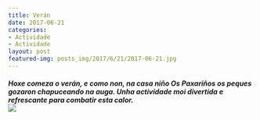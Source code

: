 ```yaml
---
title: Verán
date: 2017-06-21
categories:
- Actividade
- Actividade
layout: post
featured-img: posts_img/2017/6/21/2017-06-21.jpg
---
```


 <h5 class="center header text_h2">
	Hoxe comeza o verán, e como non, na casa niño Os Paxariños os peques gozaron chapuceando na auga.
 <!--more-->
 Unha actividade moi divertida e refrescante para combatir esta calor.
<div class="row">
     <div class="col s12 m12">
         <img class="responsive-img" src="{{ site.baseurl }}/posts_img/2017/6/21/2017-06-21.jpg">
     </div>
 </div>